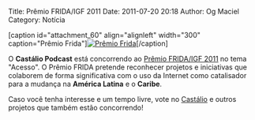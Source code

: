 Title: Prêmio FRIDA/IGF 2011
Date: 2011-07-20 20:18
Author: Og Maciel
Category: Notícia


[caption id="attachment\_60" align="alignleft" width="300"
caption="Prêmio Frida"][![Prêmio
Frida](http://www.castalio.info/wp-content/uploads/2011/07/premiofrida-300x75.png "Prêmio Frida")](http://www.castalio.info/wp-content/uploads/2011/07/premiofrida.png)[/caption]

O **Castálio Podcast** está concorrendo ao [Prêmio FRIDA/IGF
2011](http://premiofrida.org/por/ "http://premiofrida.org/por/") no tema
"Acesso". O Prêmio FRIDA pretende reconhecer projetos e iniciativas que
colaborem de forma significativa com o uso da Internet como catalisador
para a mudança na **América Latina** e o **Caribe**.

Caso você tenha interesse e um tempo livre, vote no
[Castálio](http://premiofrida.org/por/projects/view/1424 "http://premiofrida.org/por/projects/view/1424")
e outros projetos que também estão concorrendo!

